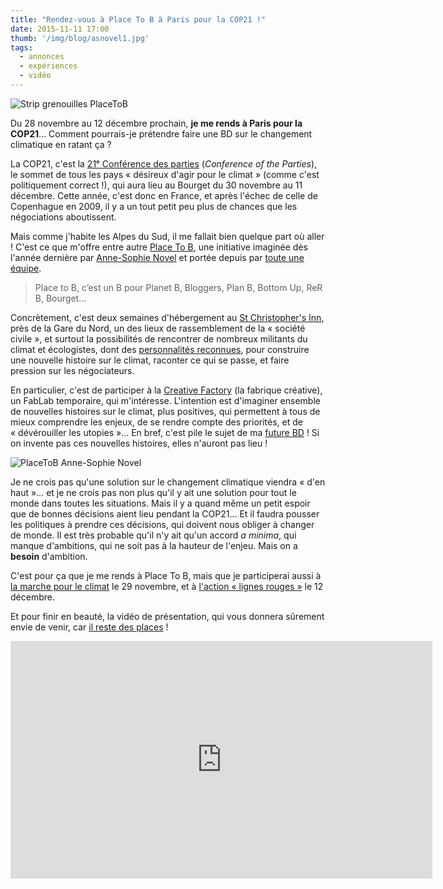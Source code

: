 ```yaml
---
title: "Rendez-vous à Place To B à Paris pour la COP21 !"
date: 2015-11-11 17:00
thumb: '/img/blog/asnovel1.jpg'
tags:
  - annonces
  - expériences
  - vidéo
---
```


![Strip grenouilles PlaceToB](/img/blog/strip-placetob-grenouilles-web.png)

Du 28 novembre au 12 décembre prochain, **je me rends à Paris pour la COP21**... Comment pourrais-je prétendre faire une BD sur le changement climatique en ratant ça ?

La COP21, c'est la [21ᵉ Conférence des parties](http://www.cop21.gouv.fr/) (*Conference of the Parties*), le sommet de tous les pays « désireux d'agir pour le climat » (comme c'est politiquement correct !), qui aura lieu au Bourget du 30 novembre au 11 décembre. Cette année, c'est donc en France, et après l'échec de celle de Copenhague en 2009, il y a un tout petit peu plus de chances que les négociations aboutissent.

Mais comme j'habite les Alpes du Sud, il me fallait bien quelque part où aller ! C'est ce que m'offre entre autre [Place To B](http://www.placetob.org/fr/), une initiative imaginée dès l'année dernière par [Anne-Sophie Novel](http://www.demoinsenmieux.com/) et portée depuis par [toute une équipe](http://www.placetob.org/fr/equipe/).

>  Place to B, c’est un B pour Planet B, Bloggers, Plan B, Bottom Up, ReR B, Bourget…

Concrètement, c'est deux semaines d'hébergement au [St Christopher's Inn](https://www.st-christophers.co.uk/paris-hostels/gare-du-nord), près de la Gare du Nord, un des lieux de rassemblement de la « société civile », et surtout la possibilités de rencontrer de nombreux militants du climat et écologistes, dont des [personnalités reconnues](https://fr.wikipedia.org/wiki/Vandana_Shiva), pour construire une nouvelle histoire sur le climat, raconter ce qui se passe, et faire pression sur les négociateurs.

En particulier, c'est de participer à la [Creative Factory](http://www.placetob.org/home/the-creative-factory/) (la fabrique créative), un FabLab temporaire, qui m'intéresse. L'intention est d'imaginer ensemble de nouvelles histoires sur le climat, plus positives, qui permettent à tous de mieux comprendre les enjeux, de se rendre compte des priorités, et de « dévérouiller les utopies »... En bref, c'est pile le sujet de ma [future BD](../blog/projet-bd) !
Si on invente pas ces nouvelles histoires, elles n'auront pas lieu !

![PlaceToB Anne-Sophie Novel](/img/blog/asnovel1.jpg)

Je ne crois pas qu'une solution sur le changement climatique viendra « d'en haut »... et je ne crois pas non plus qu'il y ait une solution pour tout le monde dans toutes les situations. Mais il y a quand même un petit espoir que de bonnes décisions aient lieu pendant la COP21... Et il faudra pousser les politiques à prendre ces décisions, qui doivent nous obliger à changer de monde. Il est très probable qu'il n'y ait qu'un accord *a minima*, qui manque d'ambitions, qui ne soit pas à la hauteur de l'enjeu. Mais on a **besoin** d'ambition.

C'est pour ça que je me rends à Place To B, mais que je participerai aussi à [la marche pour le climat](http://coalitionclimat21.org/fr/contenu/marchons-pour-le-climat) le 29 novembre, et à [l'action « lignes rouges »](http://coalitionclimat21.org/fr/contenu/rejoignez-la-plus-grande-action-de-masse) le 12 décembre.

Et pour finir en beauté, la vidéo de présentation, qui vous donnera sûrement envie de venir, car [il reste des places](http://www.placetob.org/fr/participer/) !
<div class="video-container">
<iframe width="675" height="380" src="https://www.youtube.com/embed/EzNYRb-p7v4?feature=oembed" frameborder="0" allowfullscreen></iframe>
</div>
